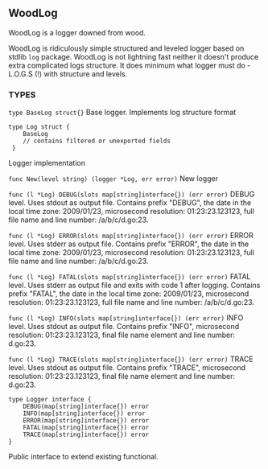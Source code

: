 ## **WoodLog**

WoodLog is a logger downed from wood.

WoodLog is ridiculously simple structured and leveled logger based on
stdlib `log` package. WoodLog is not lightning fast neither it doesn't
produce extra complicated logs structure. It does minimum what logger
must do - L.O.G.S (!) with structure and levels.

### **TYPES**

`type BaseLog struct{}`
    Base logger. Implements log structure format

    type Log struct {
        BaseLog
        // contains filtered or unexported fields
     }
Logger implementation

`func New(level string) (logger *Log, err error)`
New logger

`func (l *Log) DEBUG(slots map[string]interface{}) (err error)`
    DEBUG level. Uses stdout as output file. Contains prefix "DEBUG", the
    date in the local time zone: 2009/01/23, microsecond resolution:
    01:23:23.123123, full file name and line number: /a/b/c/d.go:23.

`func (l *Log) ERROR(slots map[string]interface{}) (err error)`
    ERROR level. Uses stderr as output file. Contains prefix "ERROR", the
    date in the local time zone: 2009/01/23, microsecond resolution:
    01:23:23.123123, full file name and line number: /a/b/c/d.go:23.

`func (l *Log) FATAL(slots map[string]interface{}) (err error)`
    FATAL level. Uses stderr as output file and exits with code 1 after
    logging. Contains prefix "FATAL", the date in the local time zone:
    2009/01/23, microsecond resolution: 01:23:23.123123, full file name and
    line number: /a/b/c/d.go:23.

`func (l *Log) INFO(slots map[string]interface{}) (err error)`
    INFO level. Uses stdout as output file. Contains prefix "INFO",
    microsecond resolution: 01:23:23.123123, final file name element and
    line number: d.go:23.

`func (l *Log) TRACE(slots map[string]interface{}) (err error)`
    TRACE level. Uses stdout as output file. Contains prefix "TRACE",
    microsecond resolution: 01:23:23.123123, final file name element and
    line number: d.go:23.

    type Logger interface {
        DEBUG(map[string]interface{}) error
        INFO(map[string]interface{}) error
        ERROR(map[string]interface{}) error
        FATAL(map[string]interface{}) error
        TRACE(map[string]interface{}) error
    }
Public interface to extend existing functional.

